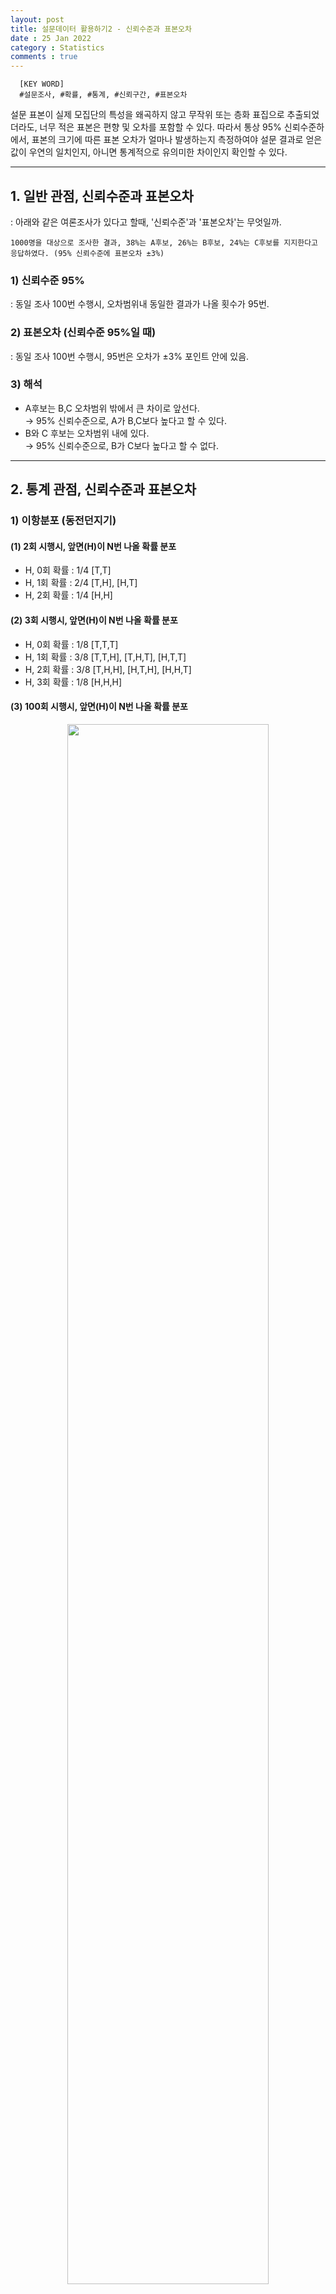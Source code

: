 ```yaml
---
layout: post
title: 설문데이터 활용하기2 - 신뢰수준과 표본오차
date : 25 Jan 2022
category : Statistics
comments : true
---
```


```
  [KEY WORD]
  #설문조사, #확률, #통계, #신뢰구간, #표본오차
```

 설문 표본이 실제 모집단의 특성을 왜곡하지 않고 무작위 또는 층화 표집으로 추출되었더라도, 너무 적은 표본은 편향 및 오차를 포함할 수 있다.
 따라서 통상 95% 신뢰수준하에서, 표본의 크기에 따른 표본 오차가 얼마나 발생하는지 측정하여야 설문 결과로 얻은 값이 우연의 일치인지, 아니면 통계적으로 유의미한 차이인지 확인할 수 있다.

------------------
## 1. 일반 관점, 신뢰수준과 표본오차
: 아래와 같은 여론조사가 있다고 할때, '신뢰수준'과 '표본오차'는 무엇일까.
```
1000명을 대상으로 조사한 결과, 38%는 A후보, 26%는 B후보, 24%는 C후보를 지지한다고 응답하였다. (95% 신뢰수준에 표본오차 ±3%)
```

### 1) 신뢰수준 95%
 : 동일 조사 100번 수행시, 오차범위내 동일한 결과가 나올 횟수가 95번.

### 2) 표본오차 (신뢰수준 95%일 때)
 : 동일 조사 100번 수행시, 95번은 오차가 ±3% 포인트 안에 있음.

### 3) 해석
 - A후보는 B,C 오차범위 밖에서 큰 차이로 앞선다.  
    → 95% 신뢰수준으로, A가 B,C보다 높다고 할 수 있다.
 - B와 C 후보는 오차범위 내에 있다.  
    → 95% 신뢰수준으로, B가 C보다 높다고 할 수 없다.


------------------

## 2. 통계 관점, 신뢰수준과 표본오차
### 1) 이항분포 (동전던지기)
#### (1) 2회 시행시, 앞면(H)이 N번 나올 확률 분포
  - H, 0회 확률 : 1/4 [T,T]
  - H, 1회 확률 : 2/4 [T,H], [H,T]
  - H, 2회 확률 : 1/4 [H,H]

#### (2) 3회 시행시, 앞면(H)이 N번 나올 확률 분포
  - H, 0회 확률 : 1/8 [T,T,T]
  - H, 1회 확률 : 3/8 [T,T,H], [T,H,T], [H,T,T]
  - H, 2회 확률 : 3/8 [T,H,H], [H,T,H], [H,H,T]
  - H, 3회 확률 : 1/8 [H,H,H]

#### (3) 100회 시행시, 앞면(H)이 N번 나올 확률 분포
<center>
<img src = '/assets/statistics/220126_confidence_error/confidence_error_1.png' width = '80%'>  
</center>

  - 100번 던질 때, 앞면이 49~51회 나올 확률 : 23.6% (7.8% + 8% + 7.8%)
  - 100번 던질 때, 앞면이 40~60회 나올 확률 : 95.4%
 무려 95%의 확률이 가운데 20회의 경우에 발생한다...!?!? 정규분포의 형태를 띄어감!
 <center>

 "이항분포의 정규근사"
 시행 횟수가 많을수록 그리고 확률이 1/2에 가까울 수록,
  이항분포는 정규분포에 가까워진다.
</center>

### 2) 정규분포
 : 앞서 동전던지기를 통해, 이항분포가 정규분포를 띄고 있음을 보았다. 따라서 정규분포의 특징을 정리하면 아래와 같다.
  - 평균이 가장 볼록하고, 평균에서 멀어질 수록 높이가 낮아지는 분포
  - 평균($\mu$) & 표준편차($\sigma$)에 따라 모양이 변함
 <center>
 <img src = '/assets/statistics/220126_confidence_error/confidence_error_2.png' width = '80%'>  
 </center>

### 3) "표준"정규분포
 : 위 정규분포는 평균과 표준편차에 따라서, 모두 모양이 제각각이다보니, 특정 확률(ex.95%)를 규정하려면 정규분포마다 서로 다른 표준편차값이 설정될 것이다.
 → 때문에 정규분포에서 평균을 빼고, 표준편차로 나눠 ($Z$ = $(X - \mu)\over\sigma$) 평균이 0이고, 표준편차가 1인 '표준'정규분포로 변환하여 규격화해보자.
  - 평균($\mu$) : 0
  - 표준편차($\sigma$) : 1

 <center>
 <img src = '/assets/statistics/220126_confidence_error/confidence_error_3.png' width = '60%'>  
 </center>



### 4) 신뢰구간(confidence_interval)
: 이렇게 '표준정규분포'를 얻었고, 우리는 대략 2표준편차, 정확히는 $\pm$1.96$\sigma$ 안에 전체 사례의 95%가 포함됨을 앞서 동전사례를 통해 알고 있습니다.
따라서 95% 신뢰구간이라하면 +1.96$\sigma$ ~ +1.96$\sigma$로 표현 하며, 오차범위 & 표본오차라고도 부릅니다.


### 5) 신뢰수준(confidence_level)
: 그렇다면 '신뢰수준'의 의미는 무엇일까.
  - 평균이 0, 표준편차가 1인 (표준)정규분포를 따르는 모집단이 있을 때,
  - 샘플(표본) 50개를 뽑고, 이 샘플의 평균과 표준편차를 계산하면,
  - 각 샘플의 신뢰구간 100개 가운데, 95개(95%)는 샘플의 신뢰구간안에 모집단의 평균(0)이 위치할 것이라는 것.(물론 정확히 95%는 아니겠지만 95%에 수렴)
  - 즉, 신뢰수준 95%는 100번 조사했을 때, 95번은 모집단의 값을 예측할 수 있지만, 5번 정도는 틀릴 수 있다는 뜻이 됩니다.


### 6) 샘플(표본)로 모집단 유추하기
: 앞서 신뢰수준을 이야기할 때, 우리는 모집단의 평균(모평균)이 0이라고 가정했기에, 표본 95개의 신뢰구간안에 모평균이 위치함을 알 수 있었습니다. 그러나 현실 및 여론조사에서 모집단의 평균을 알 수 없습니다. 이럴 때는 어떻게 신뢰수준 95%를 확인 할 수 있을까요.
샘플을 활용하여, 모집단의 평균을 추정할 수 있는지 확인해 봅시다.

#### (a) 모집단
  - 모집단 : [1,2,3]
  - 모평균($\mu$) : 2
  - 모분산($\sigma^2$) : $2\over3$ = ( $(1-2)^2 + (2-2)^2 + (3-2)^2)\over3$ )
  - 모표준편차($\sigma$) : $\sqrt{2\over3}$

#### (b) 표본
: 2개의 샘플을 추출(반복추출 허용)할 때 모든 경우의 수는 아래 테이블과 같음.

|표집|표본 평균|오차(표본평균 - 모평균)|오차 제곱|
|:-:|:-:|:-:|:-:|
|[1,1]| 1 | 1  | 1  |
|[1,2]| 1.5 | 0.5  | 0.25 |
|[1,3]| 2 | 0  | 0 |
|[2,1]| 1.5 | 0.5  | 0.25 |
|[2,2]| 2 | 0 | 0 |
|[2,3]| 2.5 | -0.5  | 0.25 |
|[3,1]| 2 | 0 | 0 |
|[3,2]|2.5 | -0.5  | 0.25 |
|[3,3]| 3 | -1 | 1 |
|평균| 2 | 0 | $1\over3$ |

  - 표본 평균의 평균($\bar{X}$) : 2
  - 표본 분산($S^2$) : $1\over3$
  - 표본 표준편차 -> 표준오차($S$) : $\sqrt{1\over3}$

#### (c) 표본평균과 모집단의 관계
 : 우리는 표본평균으로부터 위와 같은 통계치들을 얻을 때, 아래와 같은 사실을 확인 할 수 있습니다.

  - <strong>표본평균의 평균은 모평균과 같다.[$\bar{x} = \mu$] </strong>
  - <strong>표본평균의 오차 제곱의 평균 즉 분산은, 모분산을 표본의 크기로 나눈값과 같다.  [$S^2$ = $\sigma^2\over n$] </strong>
  - <strong>표본평균의 표준편차(= 표준오차) = [$S$ = $\sqrt{\sigma^2\over n}$] </strong>

<center><strong>"이는 즉, 표본의 평균과 분산을 알면, 모집단의 평균과 분산도 알 수 있다는 이야기!"</strong></center>

#### (d) 모분산을 모른다면?

  - 특정 관측치가 나타날 확률을 p라고 할 때,
  - 기댓값($E(X)$) = 관측값 x 발생확률 = "n X p"라고 표현 할 수 있습니다.
  <br>
  - 그렇다면 다시 동전으로 돌아가 앞면에 1, 뒷면을 0에 값으로 부여 할때,
  - 각면의 발생 확률(p) = $1\over2$
  <br>
  - 따라서 기댓값은 아래와 같이 쓸 수 있고,
  - 기댓값($E(X)$) = $1\over2$ = 0 $\times$ $1\over2$ + 1 $\times$ $1\over2$
  <br>
  - 분산은 편차의 제곱에 평균이기에, 편차의 제곱값에, 각 편차의 발생확률을 곱해준것과 같습니다.
  - 분산($\sigma^2$) = $\left( 0 - \frac{1}{2} \right)^2 \times \frac{1}{2}$ + $\left( 1 - \frac{1}{2} \right)^2 \times \left(1 - \frac{1}{2}\right)$
  <br>
  - 위 식을 일반화 시키면 아래와 같습니다.
  - $\begin{matrix}
     \sigma^2 &=& (1-p)^2 \times p  + (0-p)^2 \times (1-p) \\
              &=& p(1-p)   
     \end{matrix}
     $
 <br>
  - 앞서 표본의 표준편차(표준오차)($S$)은 아래 공식과 같았습니다.
  - $S$ = $\sqrt{\sigma^2\over n}$
  - 위 표준오차의 분산($\sigma^2$)자리에, 위에서 찾은 `발생확률 p로 계산한 분산`을 대입하면 아래와 같습니다.
  - $S$ = $\sqrt{p(1-p)\over n}$
  <br>
  - 앞서 표준편차




### Reference
[1] [오차범위(표본오차)란 무엇인가?](https://kuduz.tistory.com/1220)  
[2] [표준오차, 표본오차, 오차한계 개념 구분](https://m.blog.naver.com/PostView.naver?isHttpsRedirect=true&blogId=jieun0441&logNo=220908395420)  
[3] [Standard Normal Distribution, Standard Gaussian Distribution](http://www.ktword.co.kr/test/view/view.php?m_temp1=1995)  
